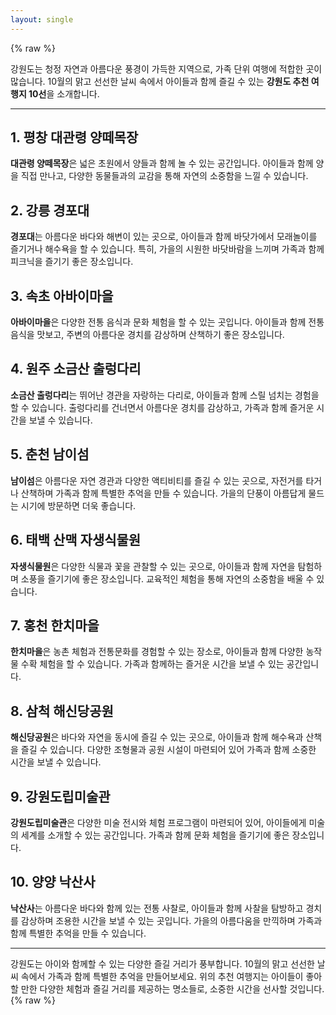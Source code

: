 ```yaml
---
layout: single
---
```


{% raw %}

강원도는 청정 자연과 아름다운 풍경이 가득한 지역으로, 가족 단위 여행에 적합한 곳이 많습니다. 10월의 맑고 선선한 날씨 속에서 아이들과 함께 즐길 수 있는 **강원도 추천 여행지 10선**을 소개합니다.

---

## 1. 평창 대관령 양떼목장
**대관령 양떼목장**은 넓은 초원에서 양들과 함께 놀 수 있는 공간입니다. 아이들과 함께 양을 직접 만나고, 다양한 동물들과의 교감을 통해 자연의 소중함을 느낄 수 있습니다.

## 2. 강릉 경포대
**경포대**는 아름다운 바다와 해변이 있는 곳으로, 아이들과 함께 바닷가에서 모래놀이를 즐기거나 해수욕을 할 수 있습니다. 특히, 가을의 시원한 바닷바람을 느끼며 가족과 함께 피크닉을 즐기기 좋은 장소입니다.

## 3. 속초 아바이마을
**아바이마을**은 다양한 전통 음식과 문화 체험을 할 수 있는 곳입니다. 아이들과 함께 전통 음식을 맛보고, 주변의 아름다운 경치를 감상하며 산책하기 좋은 장소입니다.

## 4. 원주 소금산 출렁다리
**소금산 출렁다리**는 뛰어난 경관을 자랑하는 다리로, 아이들과 함께 스릴 넘치는 경험을 할 수 있습니다. 출렁다리를 건너면서 아름다운 경치를 감상하고, 가족과 함께 즐거운 시간을 보낼 수 있습니다.

## 5. 춘천 남이섬
**남이섬**은 아름다운 자연 경관과 다양한 액티비티를 즐길 수 있는 곳으로, 자전거를 타거나 산책하며 가족과 함께 특별한 추억을 만들 수 있습니다. 가을의 단풍이 아름답게 물드는 시기에 방문하면 더욱 좋습니다.

## 6. 태백 산맥 자생식물원
**자생식물원**은 다양한 식물과 꽃을 관찰할 수 있는 곳으로, 아이들과 함께 자연을 탐험하며 소풍을 즐기기에 좋은 장소입니다. 교육적인 체험을 통해 자연의 소중함을 배울 수 있습니다.

## 7. 홍천 한치마을
**한치마을**은 농촌 체험과 전통문화를 경험할 수 있는 장소로, 아이들과 함께 다양한 농작물 수확 체험을 할 수 있습니다. 가족과 함께하는 즐거운 시간을 보낼 수 있는 공간입니다.

## 8. 삼척 해신당공원
**해신당공원**은 바다와 자연을 동시에 즐길 수 있는 곳으로, 아이들과 함께 해수욕과 산책을 즐길 수 있습니다. 다양한 조형물과 공원 시설이 마련되어 있어 가족과 함께 소중한 시간을 보낼 수 있습니다.

## 9. 강원도립미술관
**강원도립미술관**은 다양한 미술 전시와 체험 프로그램이 마련되어 있어, 아이들에게 미술의 세계를 소개할 수 있는 공간입니다. 가족과 함께 문화 체험을 즐기기에 좋은 장소입니다.

## 10. 양양 낙산사
**낙산사**는 아름다운 바다와 함께 있는 전통 사찰로, 아이들과 함께 사찰을 탐방하고 경치를 감상하며 조용한 시간을 보낼 수 있는 곳입니다. 가을의 아름다움을 만끽하며 가족과 함께 특별한 추억을 만들 수 있습니다.

---

강원도는 아이와 함께할 수 있는 다양한 즐길 거리가 풍부합니다. 10월의 맑고 선선한 날씨 속에서 가족과 함께 특별한 추억을 만들어보세요. 위의 추천 여행지는 아이들이 좋아할 만한 다양한 체험과 즐길 거리를 제공하는 명소들로, 소중한 시간을 선사할 것입니다.
{% raw %}